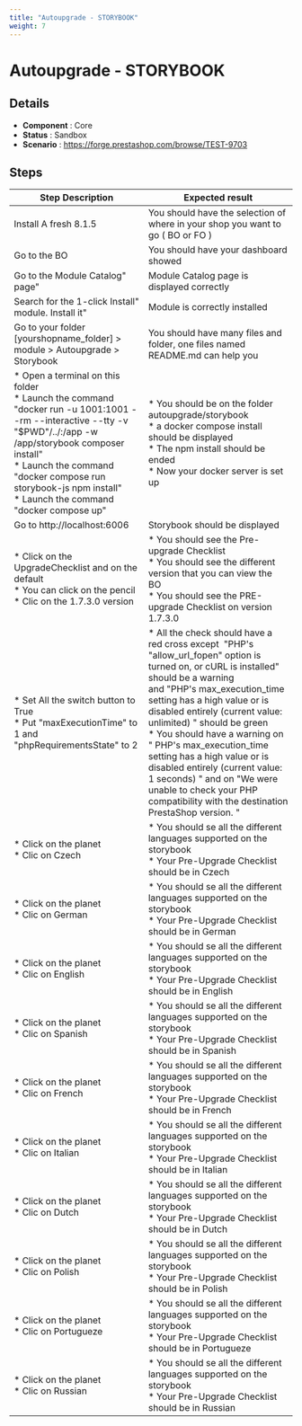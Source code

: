 ```yaml
---
title: "Autoupgrade - STORYBOOK"
weight: 7
---
```


# Autoupgrade - STORYBOOK
## Details
* **Component** : Core
* **Status** : Sandbox
* **Scenario** : https://forge.prestashop.com/browse/TEST-9703

## Steps
| Step Description | Expected result |
| ----- | ----- |
| Install A fresh 8.1.5 | You should have the selection of where in your shop you want to go ( BO or FO ) |
| Go to the BO | You should have your dashboard showed |
| Go to the Module Catalog" page" | Module Catalog page is displayed correctly |
| Search for the 1-click Install" module. Install it" | Module is correctly installed |
| Go to your folder [yourshopname_folder] > module > Autoupgrade > Storybook | You should have many files and folder, one files named README.md can help you |
| * Open a terminal on this folder<br> * Launch the command "docker run -u 1001:1001 --rm --interactive --tty -v "$PWD"/../:/app -w /app/storybook composer install"<br> * Launch the command "docker compose run storybook-js npm install"<br> * Launch the command "docker compose up" | * You should be on the folder autoupgrade/storybook<br> * a docker compose install should be displayed <br> * The npm install should be ended<br> * Now your docker server is set up |
| Go to http://localhost:6006 | Storybook should be displayed |
| * Click on the UpgradeChecklist and on the default <br> * You can click on the pencil <br> * Clic on the 1.7.3.0 version | * You should see the Pre-upgrade Checklist <br> * You should see the different version that you can view the BO <br> * You should see the PRE-upgrade Checklist on version 1.7.3.0 |
| * Set All the switch button to True <br> * Put "maxExecutionTime" to 1 and "phpRequirementsState" to 2 | * All the check should have a red cross except  "PHP's "allow_url_fopen" option is turned on, or cURL is installed" should be a warning  <br>and "PHP's max_execution_time setting has a high value or is disabled entirely (current value: unlimited) " should be green <br> * You should have a warning on " PHP's max_execution_time setting has a high value or is disabled entirely (current value: 1 seconds) " and on "We were unable to check your PHP compatibility with the destination PrestaShop version. " |
| * Click on the planet <br> * Clic on Czech | * You should se all the different languages supported on the storybook <br> * Your Pre-Upgrade Checklist should be in Czech |
| * Click on the planet <br> * Clic on German | * You should se all the different languages supported on the storybook <br> * Your Pre-Upgrade Checklist should be in German |
| * Click on the planet <br> * Clic on English | * You should se all the different languages supported on the storybook <br> * Your Pre-Upgrade Checklist should be in English |
| * Click on the planet <br> * Clic on Spanish | * You should se all the different languages supported on the storybook <br> * Your Pre-Upgrade Checklist should be in Spanish |
| * Click on the planet <br> * Clic on French | * You should se all the different languages supported on the storybook <br> * Your Pre-Upgrade Checklist should be in French |
| * Click on the planet <br> * Clic on Italian | * You should se all the different languages supported on the storybook <br> * Your Pre-Upgrade Checklist should be in Italian |
| * Click on the planet <br> * Clic on Dutch | * You should se all the different languages supported on the storybook <br> * Your Pre-Upgrade Checklist should be in Dutch |
| * Click on the planet <br> * Clic on Polish | * You should se all the different languages supported on the storybook <br> * Your Pre-Upgrade Checklist should be in Polish |
| * Click on the planet <br> * Clic on Portugueze | * You should se all the different languages supported on the storybook <br> * Your Pre-Upgrade Checklist should be in Portugueze |
| * Click on the planet <br> * Clic on Russian | * You should se all the different languages supported on the storybook <br> * Your Pre-Upgrade Checklist should be in Russian |
